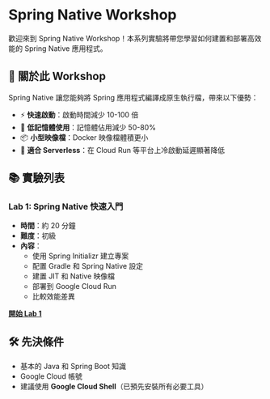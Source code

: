 # Spring Native Workshop

歡迎來到 Spring Native Workshop！本系列實驗將帶您學習如何建置和部署高效能的 Spring Native 應用程式。

## 🎯 關於此 Workshop

Spring Native 讓您能夠將 Spring 應用程式編譯成原生執行檔，帶來以下優勢：

- ⚡ **快速啟動**：啟動時間減少 10-100 倍
- 💾 **低記憶體使用**：記憶體佔用減少 50-80%
- 📦 **小型映像檔**：Docker 映像檔體積更小
- 🚀 **適合 Serverless**：在 Cloud Run 等平台上冷啟動延遲顯著降低

## 📚 實驗列表

### Lab 1: Spring Native 快速入門
- **時間**：約 20 分鐘
- **難度**：初級
- **內容**：
  - 使用 Spring Initializr 建立專案
  - 配置 Gradle 和 Spring Native 設定
  - 建置 JIT 和 Native 映像檔
  - 部署到 Google Cloud Run
  - 比較效能差異

**[開始 Lab 1](spring-native-workshop-lab1/index.html)**

## 🛠️ 先決條件

- 基本的 Java 和 Spring Boot 知識
- Google Cloud 帳號
- 建議使用 **Google Cloud Shell**（已預先安裝所有必要工具）
